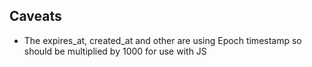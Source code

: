 ## Caveats

- The expires_at, created_at and other are using Epoch timestamp so should be multiplied by 1000 for use with JS

